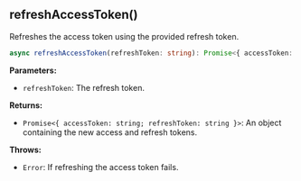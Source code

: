 ## refreshAccessToken()

Refreshes the access token using the provided refresh token.

```typescript
async refreshAccessToken(refreshToken: string): Promise<{ accessToken: string; refreshToken: string }>
```

**Parameters:**

- `refreshToken`: The refresh token.

**Returns:**

- `Promise<{ accessToken: string; refreshToken: string }>`: An object containing the new access and refresh tokens.

**Throws:**

- `Error`: If refreshing the access token fails.
